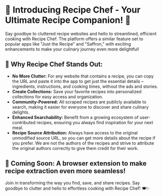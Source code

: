 # 🚀 Introducing Recipe Chef - Your Ultimate Recipe Companion! 🚀

Say goodbye to cluttered recipe websites and hello to streamlined, efficient cooking with Recipe Chef. The platform offers a similar feature set to popular apps like "Just the Recipe" and "Saffron," with exciting enhancements to make your culinary journey even more delightful!

## 🌟 Why Recipe Chef Stands Out:

- **No More Clutter:** For any website that contains a recipe, you can copy the URL and paste it into the app to get just the essential details – ingredients, instructions, and cooking times, without the ads and stories.
- **Create Collections:** Save your favorite recipes into personalized collections for easy access and organization.
- **Community-Powered:** All scraped recipes are publicly available to search, making it easier for everyone to discover and share culinary delights.
- **Enhanced Searchability:** Benefit from a growing ecosystem of user-contributed recipes, ensuring you always find inspiration for your next meal.
- **Recipe Source Attribution:** Always have access to the original unmodified source URL, so you can get more details about the recipe if you prefer. We are not the authors of the recipes and strive to attribute the original authors correctly to give them credit for their work.

## 🔧 Coming Soon: A browser extension to make recipe extraction even more seamless!

Join in transforming the way you find, save, and share recipes. Say goodbye to clutter and hello to effortless cooking with Recipe Chef! 🍽️✨
